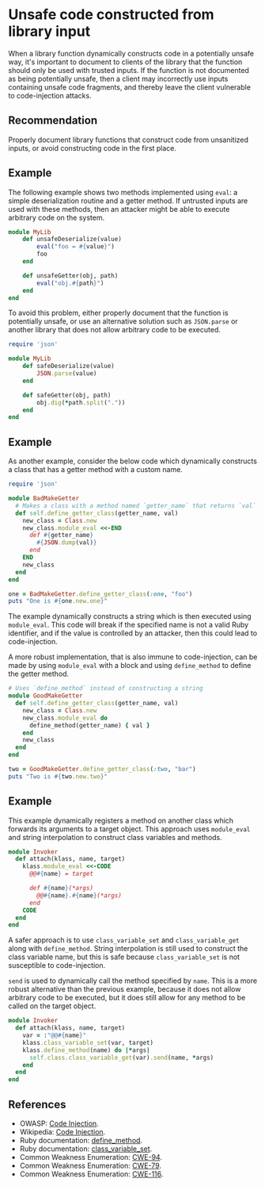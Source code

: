 # Unsafe code constructed from library input
When a library function dynamically constructs code in a potentially unsafe way, it's important to document to clients of the library that the function should only be used with trusted inputs. If the function is not documented as being potentially unsafe, then a client may incorrectly use inputs containing unsafe code fragments, and thereby leave the client vulnerable to code-injection attacks.


## Recommendation
Properly document library functions that construct code from unsanitized inputs, or avoid constructing code in the first place.


## Example
The following example shows two methods implemented using `eval`: a simple deserialization routine and a getter method. If untrusted inputs are used with these methods, then an attacker might be able to execute arbitrary code on the system.


```ruby
module MyLib
    def unsafeDeserialize(value)
        eval("foo = #{value}")
        foo
    end

    def unsafeGetter(obj, path)
        eval("obj.#{path}")
    end
end

```
To avoid this problem, either properly document that the function is potentially unsafe, or use an alternative solution such as `JSON.parse` or another library that does not allow arbitrary code to be executed.


```ruby
require 'json'

module MyLib
    def safeDeserialize(value)
        JSON.parse(value)
    end

    def safeGetter(obj, path)
        obj.dig(*path.split("."))
    end
end

```

## Example
As another example, consider the below code which dynamically constructs a class that has a getter method with a custom name.


```ruby
require 'json'

module BadMakeGetter
  # Makes a class with a method named `getter_name` that returns `val`
  def self.define_getter_class(getter_name, val)
    new_class = Class.new
    new_class.module_eval <<-END
      def #{getter_name}
        #{JSON.dump(val)}
      end
    END
    new_class
  end
end

one = BadMakeGetter.define_getter_class(:one, "foo")
puts "One is #{one.new.one}"
```
The example dynamically constructs a string which is then executed using `module_eval`. This code will break if the specified name is not a valid Ruby identifier, and if the value is controlled by an attacker, then this could lead to code-injection.

A more robust implementation, that is also immune to code-injection, can be made by using `module_eval` with a block and using `define_method` to define the getter method.


```ruby
# Uses `define_method` instead of constructing a string
module GoodMakeGetter
  def self.define_getter_class(getter_name, val)
    new_class = Class.new
    new_class.module_eval do
      define_method(getter_name) { val }
    end
    new_class
  end
end

two = GoodMakeGetter.define_getter_class(:two, "bar")
puts "Two is #{two.new.two}"

```

## Example
This example dynamically registers a method on another class which forwards its arguments to a target object. This approach uses `module_eval` and string interpolation to construct class variables and methods.


```ruby
module Invoker
  def attach(klass, name, target)
    klass.module_eval <<-CODE
      @@#{name} = target

      def #{name}(*args)
        @@#{name}.#{name}(*args)
      end
    CODE
  end
end

```
A safer approach is to use `class_variable_set` and `class_variable_get` along with `define_method`. String interpolation is still used to construct the class variable name, but this is safe because `class_variable_set` is not susceptible to code-injection.

`send` is used to dynamically call the method specified by `name`. This is a more robust alternative than the previous example, because it does not allow arbitrary code to be executed, but it does still allow for any method to be called on the target object.


```ruby
module Invoker
  def attach(klass, name, target)
    var = :"@@#{name}"
    klass.class_variable_set(var, target)
    klass.define_method(name) do |*args|
      self.class.class_variable_get(var).send(name, *args)
    end
  end
end

```

## References
* OWASP: [Code Injection](https://www.owasp.org/index.php/Code_Injection).
* Wikipedia: [Code Injection](https://en.wikipedia.org/wiki/Code_injection).
* Ruby documentation: [define_method](https://docs.ruby-lang.org/en/3.2/Module.html#method-i-define_method).
* Ruby documentation: [class_variable_set](https://docs.ruby-lang.org/en/3.2/Module.html#method-i-class_variable_set).
* Common Weakness Enumeration: [CWE-94](https://cwe.mitre.org/data/definitions/94.html).
* Common Weakness Enumeration: [CWE-79](https://cwe.mitre.org/data/definitions/79.html).
* Common Weakness Enumeration: [CWE-116](https://cwe.mitre.org/data/definitions/116.html).
